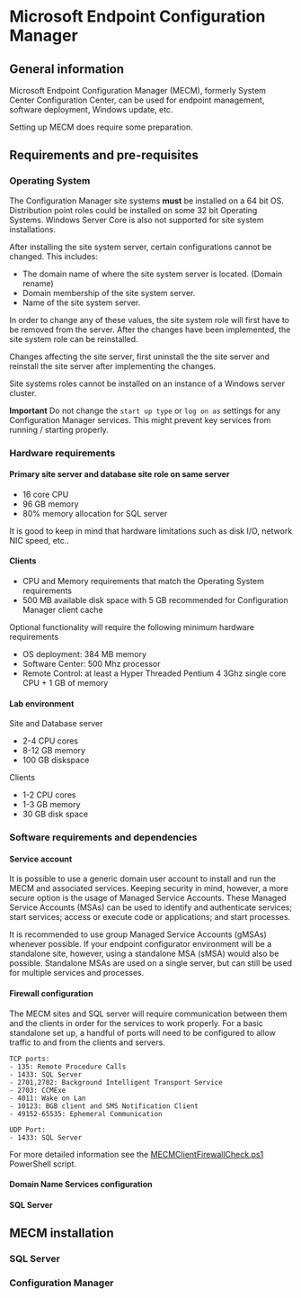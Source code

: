 # Microsoft Endpoint Configuration Manager
## General information
Microsoft Endpoint Configuration Manager (MECM), formerly System Center Configuration Center, can be used for endpoint management, software deployment, Windows update, etc.

Setting up MECM does require some preparation.

## Requirements and pre-requisites
### Operating System
The Configuration Manager site systems **must** be installed on a 64 bit OS.  
Distribution point roles could be installed on some 32 bit Operating Systems.
Windows Server Core is also not supported for site system installations.

After installing the site system server, certain configurations cannot be changed.
This includes:
- The domain name of where the site system server is located. (Domain rename)
- Domain membership of the site system server. 
- Name of the site system server.

In order to change any of these values, the site system role will first have to be removed from the server.
After the changes have been implemented, the site system role can be reinstalled.

Changes affecting the site server, first uninstall the the site server and reinstall the site server after implementing the changes.

Site systems roles cannot be installed on an instance of a Windows server cluster.

**Important**
Do not change the `start up type` or `log on as` settings for any Configuration Manager services. This might prevent key services from running / starting properly.

### Hardware requirements
#### Primary site server and database site role on same server
- 16 core CPU
- 96 GB memory
- 80% memory allocation for SQL server

It is good to keep in mind that hardware limitations such as disk I/O, network NIC speed, etc..

#### Clients
- CPU and Memory requirements that match the Operating System requirements
- 500 MB available disk space with 5 GB recommended for Configuration Manager client cache

Optional functionality will require the following minimum hardware requirements
- OS deployment: 384 MB memory
- Software Center: 500 Mhz processor
- Remote Control: at least a Hyper Threaded Pentium 4 3Ghz single core CPU + 1 GB of memory

#### Lab environment
Site and Database server
- 2-4 CPU cores
- 8-12 GB memory
- 100 GB diskspace

Clients
- 1-2 CPU cores
- 1-3 GB memory
- 30 GB disk space

### Software requirements and dependencies
#### Service account
It is possible to use a generic domain user account to install and run the MECM and associated services. Keeping security in mind, however, a more secure option is the usage of Managed Service Accounts.
These Managed Service Accounts (MSAs) can be used to identify and authenticate services; start services; access or execute code or applications; and start processes.

It is recommended to use group Managed Service Accounts (gMSAs) whenever possible. If your endpoint configurator environment will be a standalone site, however, using a standalone MSA (sMSA) would also be possible. Standalone MSAs are used on a single server, but can still be used for multiple services and processes.

#### Firewall configuration
The MECM sites and SQL server will require communication between them and the clients in order for the services to work properly.
For a basic standalone set up, a handful of ports will need to be configured to allow traffic to and from the clients and servers.

```
TCP ports:
- 135: Remote Procedure Calls
- 1433: SQL Server
- 2701,2702: Background Intelligent Transport Service
- 2703: CCMExe
- 4011: Wake on Lan
- 10123: BGB client and SMS Notification Client
- 49152-65535: Ephemeral Communication

UDP Port:
- 1433: SQL Server
```
For more detailed information see the [MECMClientFirewallCheck.ps1](Docs/Scripts/MECM/MECMClientFirewallCheck.ps1) PowerShell script.

#### Domain Name Services configuration

#### SQL Server

## MECM installation
### SQL Server


### Configuration Manager